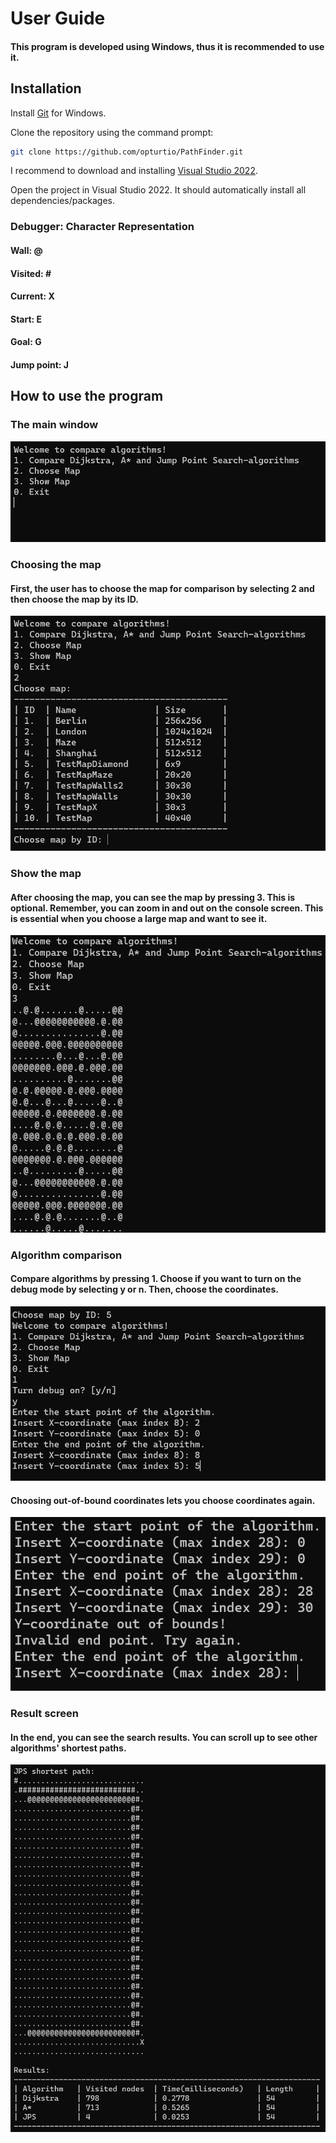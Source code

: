 # User Guide

#### This program is developed using Windows, thus it is recommended to use it.

## Installation

Install [Git](https://git-scm.com/download/win) for Windows.

Clone the repository using the command prompt:
```bash
git clone https://github.com/opturtio/PathFinder.git
```

I recommend to download and installing [Visual Studio 2022](https://visualstudio.microsoft.com/thank-you-downloading-visual-studio/?sku=Community&channel=Release&version=VS2022&source=VSLandingPage&passive=false&cid=2030).


Open the project in Visual Studio 2022. It should automatically install all dependencies/packages.

### Debugger: Character Representation

#### Wall: @

#### Visited: \#

#### Current: X

#### Start: E

#### Goal: G

#### Jump point: J


## How to use the program

### The main window

![](./Pics/MainScreen.png)

### Choosing the map

#### First, the user has to choose the map for comparison by selecting 2 and then choose the map by its ID.

![](./Pics/ChooseMap.png)

### Show the map

#### After choosing the map, you can see the map by pressing 3. This is optional. Remember, you can zoom in and out on the console screen. This is essential when you choose a large map and want to see it.

![](./Pics/ShowMap.png)

### Algorithm comparison

#### Compare algorithms by pressing 1. Choose if you want to turn on the debug mode by selecting y or n. Then, choose the coordinates.

![](./Pics/ChoosingCoordinates.png)

#### Choosing out-of-bound coordinates lets you choose coordinates again.

![](./Pics/WrongCoordinate.png)

### Result screen

#### In the end, you can see the search results. You can scroll up to see other algorithms' shortest paths.

![](./Pics/Result.png)